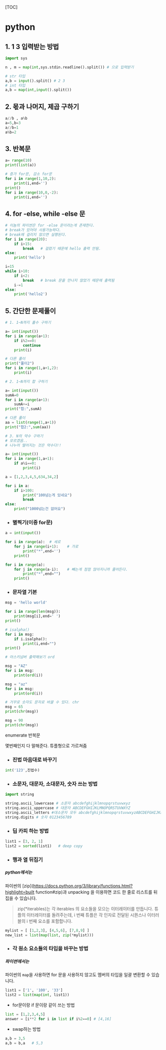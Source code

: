 [TOC]

# python

## 1. 1 3 입력받는 방법

```python
import sys

n , m = map(int,sys.stdin.readline().split()) # 으로 입력받기
```

```python
# str 타입
a,b = input().split() # 2 3
# int 타입
a,b = map(int,input().split())
```

## 2. 몫과 나머지, 제곱 구하기

```python
a//b , a%b
a=5,b=3
a//b=1
a%b=2
```

## 3. 반복문

```python
a= range(10)
print(list(a))

# 증가 for문, 감소 for문
for i in range(1,10,2):
    print(i,end='')
print()
for i in range(10,0,-2):
    print(i,end='')
```

## 4. for -else, while -else 문

```python
# 이놈의 파이썬은 for -else 문이라는게 존재한다.
# break가 있어야 사용가능하다.
# break에 걸리지 않으면 실행된다.
for i in range(20):
    if i>15:
        break	# 걸렸기 때문에 hello 출력 안됨.
else:
    print('hello')

i=15
while i>10:
    if i<2:
        break	# break 문을 만나지 않았기 때문에 출력됨
    i-=1
else:
    print('hello2')
```

## 5. 간단한 문제풀이

```python
# 1. 1~N까지 홀수 구하기

a= int(input())
for i in range(a+1):
    if i%2==0:
        continue
    print(i)

# 다른 풀이
print("풀이2")
for i in range(1,a+1,2):
    print(i)
```

```python
# 2. 1~N까지 합 구하기

a= int(input())
sumA=0
for i in range(a+1):
    sumA+=i
print("합:",sumA)

# 다른 풀이
aa = list(range(1,a+1))
print("합2:",sum(aa))
```

```python
# 3. N의 약수 구하기
# 모르겠음..
# 나누어 떨어지는 것은 약수다!!

a= int(input())
for i in range(1,a+1):
    if a%i==0:
        print(i)

a = [1,2,3,4,5,634,34,2]

for i in a:
    if i>100:
        print("100넘는게 있네요")
        break
else:
    print("1000넘는건 없어요")
```

- ### 별찍기(이중 for문)

```python
a = int(input())

for i in range(a):	# 세로
    for j in range(i+1):	# 가로
        print("*",end='')
    print()

for i in range(a):
    for j in range(a-i):	# 빼는게 점점 많아지니까 줄어든다.
        print("*",end="")
    print()
```

- ### 문자열 기본

```python
msg = 'hello world'

for i in range(len(msg)):
    print(msg[i],end=' ')
print()

# isalpha()
for i in msg:
    if i.isalpha():
        print(i,end="")
print()

# 아스키넘버 출력해보기 ord

msg = "AZ"
for i in msg:
    print(ord(i))

msg = "az"
for i in msg:
    print(ord(i))

# 거꾸로 숫자도 문자로 바꿀 수 있다. chr
msg = 65
print(chr(msg))

msg = 90
print(chr(msg))
```



enumerate 반복문 

몇번째인지 다 말해준다. 튜플형으로 가르쳐줌



- ### 진법 마음대로 바꾸기

```python
int('123',진법수)
```

- ### 소문자, 대문자, 소대문자, 숫자 쓰는 방법

```python
import string 

string.ascii_lowercase # 소문자 abcdefghijklmnopqrstuvwxyz
string.ascii_uppercase # 대문자 ABCDEFGHIJKLMNOPQRSTUVWXYZ
string.ascii_letters #대소문자 모두 abcdefghijklmnopqrstuvwxyzABCDEFGHIJKLMNOPQRSTUVWXYZ
string.digits # 숫자 0123456789
```

- ### 딥 카피 하는 방법

```python
list1 = [3, 2, 1]
list2 = sorted(list1)	# deep copy	
```

- ### 행과 열 뒤집기

##### python에서는

파이썬의 [zip](https://docs.python.org/3/library/functions.html?highlight=built function#zip)과 unpacking 을 이용하면 코드 한 줄로 리스트를 뒤집을 수 있습니다.

> zip(*iterables)는 각 iterables 의 요소들을 모으는 이터레이터를 만듭니다.
> 튜플의 이터레이터를 돌려주는데, i 번째 튜플은 각 인자로 전달된 시퀀스나 이터러블의 i 번째 요소를 포함합니다.

```python
mylist = [ [1,2,3], [4,5,6], [7,8,9] ]
new_list = list(map(list, zip(*mylist)))
```

- ### 각 원소 요소들의 타입을 바꾸는 방법

##### 파이썬에서는

파이썬의 `map`을 사용하면 for 문을 사용하지 않고도 멤버의 타입을 일괄 변환할 수 있습니다.

```python
list1 = ['1', '100', '33']
list2 = list(map(int, list1))
```

- for문이랑 if 문이랑 같이 쓰는 방법

```python
list = [1,2,3,4,5]
answer = [i**2 for i in list if i%2==0] # [4,16]
```

- swap하는 방법

```python
a,b = 3,5
a,b = b,a	# 5,3
```

 